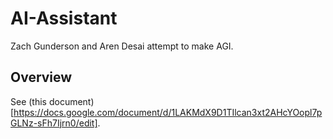 # AI-Assistant
Zach Gunderson and Aren Desai attempt to make AGI.

## Overview
See (this document)[https://docs.google.com/document/d/1LAKMdX9D1TIlcan3xt2AHcYOopl7pGLNz-sFh7Ijrn0/edit]. 

